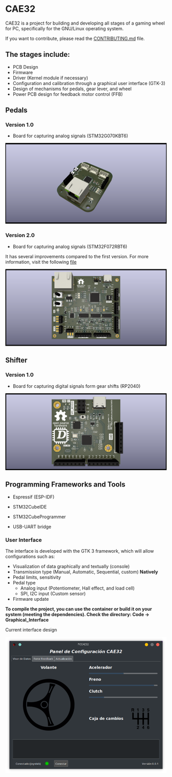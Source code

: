 
# CAE32

CAE32 is a project for building and developing all stages of a gaming wheel for PC, specifically for the GNU/Linux operating system.

If you want to contribute, please read the [CONTRIBUTING.md](./CONTRIBUTING.md) file.

## The stages include:

* PCB Design
* Firmware
* Driver (Kernel module if necessary)
* Configuration and calibration through a graphical user interface (GTK-3)
* Design of mechanisms for pedals, gear lever, and wheel
* Power PCB design for feedback motor control (FFB)

## Pedals

### Version 1.0

- Board for capturing analog signals (STM32G070KBT6)

![Signals](./Esquematicos/CAE32_PCB/Pedals/Pedals_1_V1.png)

### Version 2.0

- Board for capturing analog signals (STM32F072RBT6)

It has several improvements compared to the first version. For more information, visit the following [file](./Esquematicos/CAE32_PCB/Pedals/README.md)

![Signals version 2](./Esquematicos/CAE32_PCB/Pedals/Pedals_1_V2.png)

## Shifter

### Version 1.0

- Board for capturing digital signals form gear shifts (RP2040)

![shifter](./Esquematicos/CAE32_PCB/Shifter/Shifter.png)

## Programming Frameworks and Tools

* Espressif (ESP-IDF)

* STM32CubeIDE
* STM32CubeProgrammer
* USB-UART bridge

### User Interface

The interface is developed with the GTK 3 framework, which will allow configurations such as:

* Visualization of data graphically and textually (console)
* Transmission type (Manual, Automatic, Sequential, custom) **Natively**
* Pedal limits, sensitivity
* Pedal type
  * Analog input (Potentiometer, Hall effect, and load cell)
  * SPI, I2C input (Custom sensor)
* Firmware update

**To compile the project, you can use the container or build it on your system (meeting the dependencies). Check the directory: Code -> Graphical_Interface**

Current interface design

![Interface](./Codigo/Interfaz_grafica/Previa.png)
